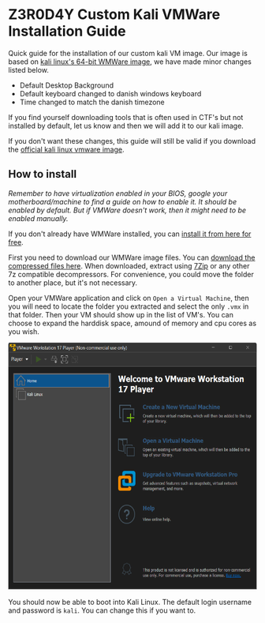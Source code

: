 # Z3R0D4Y Custom Kali VMWare Installation Guide

Quick guide for the installation of our custom kali VM image. Our image is based on [kali linux's 64-bit WMWare image](https://www.kali.org/get-kali/#kali-virtual-machines), we have made minor changes listed below.

- Default Desktop Background
- Default keyboard changed to danish windows keyboard
- Time changed to match the danish timezone

If you find yourself downloading tools that is often used in CTF's but not installed by default, let us know and then we will add it to our kali image.

If you don't want these changes, this guide will still be valid if you download the [official kali linux vmware image](https://www.kali.org/get-kali/#kali-virtual-machines).

## How to install

*Remember to have virtualization enabled in your BIOS, google your motherboard/machine to find a guide on how to enable it. It should be enabled by default. But if VMWare doesn't work, then it might need to be enabled manually.*

If you don't already have WMWare installed, you can [install it from here for free](https://www.vmware.com/products/workstation-player.html).

First you need to download our WMWare image files. You can [download the compressed files here](https://drive.proton.me/urls/Z80S491DJ8#XAQLfAfGp9GK). When downloaded, extract using [7Zip](https://www.7-zip.org/download.html) or any other 7z compatible decompressors. For convenience, you could move the folder to another place, but it's not necessary.

Open your VMWare application and click on `Open a Virtual Machine`, then you will need to locate the folder you extracted and select the only `.vmx` in that folder. Then your VM should show up in the list of VM's. You can choose to expand the harddisk space, amound of memory and cpu cores as you wish.

<img src="./images/vmware.png" width="600" height="500">

You should now be able to boot into Kali Linux. The default login username and password is `kali`. You can change this if you want to.
